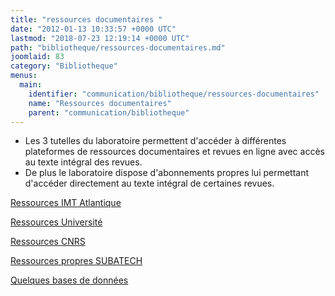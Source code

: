 ```yaml
---
title: "ressources documentaires "
date: "2012-01-13 10:33:57 +0000 UTC"
lastmod: "2018-07-23 12:19:14 +0000 UTC"
path: "bibliotheque/ressources-documentaires.md"
joomlaid: 83
category: "Bibliotheque"
menus:
  main:
    identifier: "communication/bibliotheque/ressources-documentaires"
    name: "Ressources documentaires"
    parent: "communication/bibliotheque"
---
```

*   Les 3 tutelles du laboratoire permettent d'accéder à différentes plateformes de ressources documentaires et revues en ligne avec accès au texte intégral des revues.
*   De plus le laboratoire dispose d'abonnements propres lui permettant d'accéder directement au texte intégral de certaines revues.

[Ressources IMT Atlantique](https://intranet.imt-atlantique.fr/ressources-documentaires/)

[Ressources Université](bibliotheque/ressource-universite.md)

[Ressources CNRS](bibliotheque/ressources-cnrs.md)

[Ressources propres SUBATECH](bibliotheque/ressources-subatec.md)

[Quelques bases de données](bibliotheque/bases-de-donnees.md)

